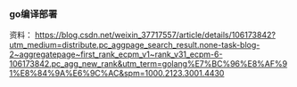 ### go编译部署

资料：
https://blog.csdn.net/weixin_37717557/article/details/106173842?utm_medium=distribute.pc_aggpage_search_result.none-task-blog-2~aggregatepage~first_rank_ecpm_v1~rank_v31_ecpm-6-106173842.pc_agg_new_rank&utm_term=golang%E7%BC%96%E8%AF%91%E8%84%9A%E6%9C%AC&spm=1000.2123.3001.4430
